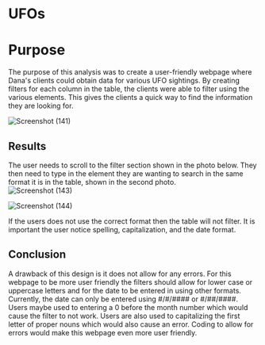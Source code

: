 # UFOs

# Purpose

  The purpose of this analysis was to create a user-friendly webpage where Dana's clients could obtain data for various UFO sightings. By creating filters for each column in the table, the clients were able to filter using the various elements. This gives the clients a quick way to find the information they are looking for. 
  
  ![Screenshot (141)](https://user-images.githubusercontent.com/105513491/183988447-231ccad2-650f-450b-ae21-99cd2059b726.png)
  
  ## Results  
  
  
  The user needs to scroll to the filter section shown in the photo below. They then need to type in the element they are wanting to search in the same format it is in the table, shown in the second photo.  
![Screenshot (143)](https://user-images.githubusercontent.com/105513491/183989183-ced3c71b-93c5-4687-a2e1-8c3a4f5ed553.png)


![Screenshot (144)](https://user-images.githubusercontent.com/105513491/183989516-3afd17c3-a9f1-493b-b194-8f894eae855d.png)

If the users does not use the correct format then the table will not filter. It is important the user notice spelling, capitalization, and the date format. 

## Conclusion

A drawback of this design is it does not allow for any errors. For this webpage to be more user friendly the filters should allow for lower case or uppercase letters and for the date to be entered in using other formats. Currently, the date can only be entered using #/#/#### or #/##/####. Users maybe used to entering a 0 before the month number which would cause the filter to not work. Users are also used to capitalizing the first letter of proper nouns which would also cause an error.  Coding to allow for errors would make this webpage even more user friendly.
